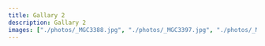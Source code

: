 ```yaml
---
title: Gallary 2
description: Gallary 2
images: ["./photos/_MGC3388.jpg", "./photos/_MGC3397.jpg", "./photos/_MGC3364.jpg"]
---
```

